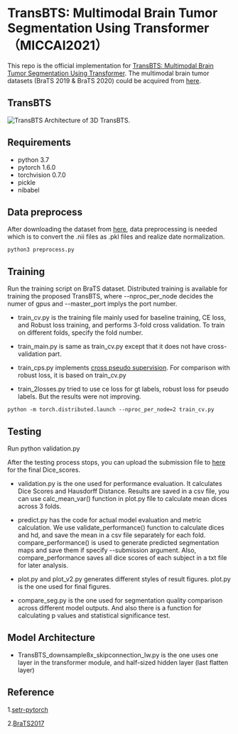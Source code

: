 # TransBTS: Multimodal Brain Tumor Segmentation Using Transformer（MICCAI2021）
This repo is the official implementation for [TransBTS: Multimodal Brain Tumor Segmentation Using Transformer](https://arxiv.org/pdf/2103.04430.pdf). The multimodal brain tumor datasets (BraTS 2019 & BraTS 2020) could be acquired from [here](https://ipp.cbica.upenn.edu/).

## TransBTS
![TransBTS](https://github.com/Wenxuan-1119/TransBTS/blob/main/figure/TransBTS.PNG "TransBTS")
Architecture of 3D TransBTS.

## Requirements
- python 3.7
- pytorch 1.6.0
- torchvision 0.7.0
- pickle
- nibabel

## Data preprocess
After downloading the dataset from [here](https://ipp.cbica.upenn.edu/), data preprocessing is needed which is to convert the .nii files as .pkl files and realize date normalization.

`python3 preprocess.py`

## Training
Run the training script on BraTS dataset. Distributed training is available for training the proposed TransBTS, where --nproc_per_node decides the numer of gpus and --master_port implys the port number. 

- train_cv.py is the training file mainly used for baseline training, CE loss, and Robust loss training, and performs 3-fold cross validation. To train on different folds, specify the fold number. 

- train_main.py is same as train_cv.py except that it does not have cross-validation part.

- train_cps.py implements [cross pseudo supervision](https://github.com/charlesCXK/TorchSemiSeg/tree/f67b37362ad019570fe48c5884187ea85f2cc045). For comparison with robust loss, it is based on train_cv.py

- train_2losses.py tried to use ce loss for gt labels, robust loss for pseudo labels. But the results were not improving.


`python -m torch.distributed.launch --nproc_per_node=2 train_cv.py`

## Testing 

Run python validation.py

After the testing process stops, you can upload the submission file to [here](https://ipp.cbica.upenn.edu/) for the final Dice_scores.

- validation.py is the one used for performance evaluation. It calculates Dice Scores and Hausdorff Distance. Results are saved in a csv file, you can use calc_mean_var() function in plot.py file to calculate mean dices across 3 folds.

- predict.py has the code for actual model evaluation and metric calculation. We use validate_performance() function to calculate dices and hd, and save the mean in a csv file separately for each fold. compare_performance() is used to generate predicted segmentation maps and save them if specify --submission argument. Also, compare_performance saves all dice scores of each subject in a txt file for later analysis.

- plot.py and plot_v2.py generates different styles of result figures. plot.py is the one used for final figures.

- compare_seg.py is the one used for segmentation quality comparison across different model outputs. And also there is a function for calculating p values and statistical significance test.

## Model Architecture
- TransBTS_downsample8x_skipconnection_lw.py is the one uses one layer in the transformer module, and half-sized hidden layer (last flatten layer)



## Reference
1.[setr-pytorch](https://github.com/gupta-abhay/setr-pytorch)

2.[BraTS2017](https://github.com/MIC-DKFZ/BraTS2017)


